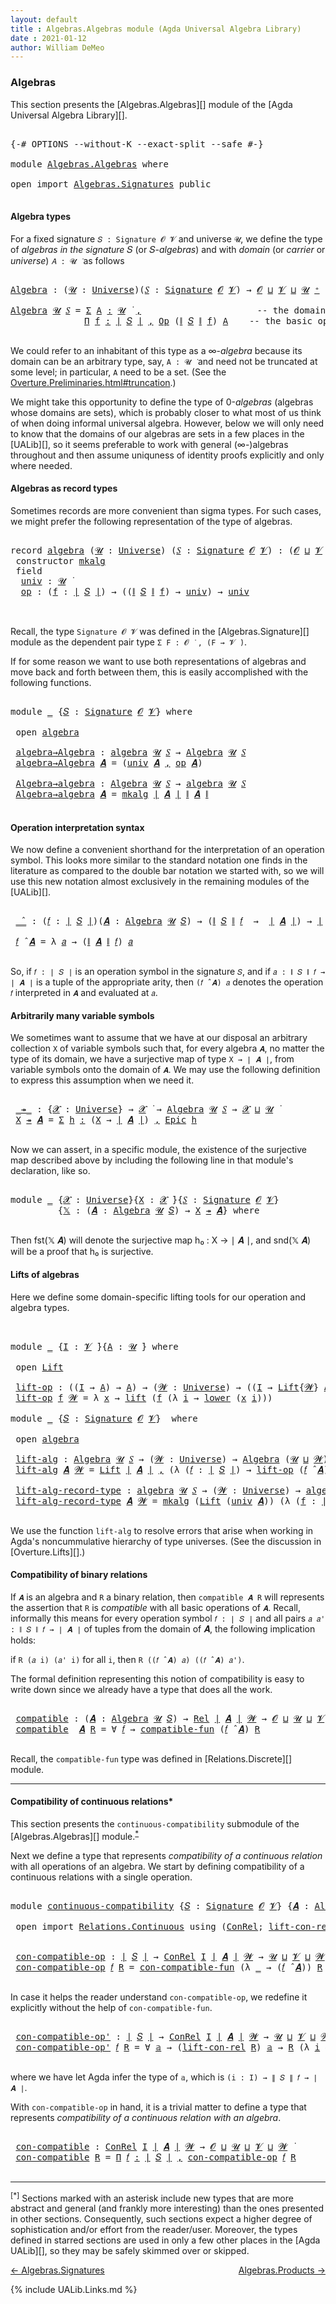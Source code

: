 ```yaml
---
layout: default
title : Algebras.Algebras module (Agda Universal Algebra Library)
date : 2021-01-12
author: William DeMeo
---
```


### <a id="algebras">Algebras</a>

This section presents the [Algebras.Algebras][] module of the [Agda Universal Algebra Library][].

<pre class="Agda">

<a id="280" class="Symbol">{-#</a> <a id="284" class="Keyword">OPTIONS</a> <a id="292" class="Pragma">--without-K</a> <a id="304" class="Pragma">--exact-split</a> <a id="318" class="Pragma">--safe</a> <a id="325" class="Symbol">#-}</a>

<a id="330" class="Keyword">module</a> <a id="337" href="Algebras.Algebras.html" class="Module">Algebras.Algebras</a> <a id="355" class="Keyword">where</a>

<a id="362" class="Keyword">open</a> <a id="367" class="Keyword">import</a> <a id="374" href="Algebras.Signatures.html" class="Module">Algebras.Signatures</a> <a id="394" class="Keyword">public</a>

</pre>


#### <a id="algebra-types">Algebra types</a>

For a fixed signature `𝑆 : Signature 𝓞 𝓥` and universe `𝓤`, we define the type of *algebras in the signature* 𝑆 (or 𝑆-*algebras*) and with *domain* (or *carrier* or *universe*) `𝐴 : 𝓤 ̇` as follows

<pre class="Agda">

<a id="Algebra"></a><a id="674" href="Algebras.Algebras.html#674" class="Function">Algebra</a> <a id="682" class="Symbol">:</a> <a id="684" class="Symbol">(</a><a id="685" href="Algebras.Algebras.html#685" class="Bound">𝓤</a> <a id="687" class="Symbol">:</a> <a id="689" href="Agda.Primitive.html#423" class="Postulate">Universe</a><a id="697" class="Symbol">)(</a><a id="699" href="Algebras.Algebras.html#699" class="Bound">𝑆</a> <a id="701" class="Symbol">:</a> <a id="703" href="Algebras.Signatures.html#1239" class="Function">Signature</a> <a id="713" href="Overture.Preliminaries.html#6863" class="Generalizable">𝓞</a> <a id="715" href="Universes.html#262" class="Generalizable">𝓥</a><a id="716" class="Symbol">)</a> <a id="718" class="Symbol">→</a> <a id="720" href="Overture.Preliminaries.html#6863" class="Generalizable">𝓞</a> <a id="722" href="Agda.Primitive.html#636" class="Primitive Operator">⊔</a> <a id="724" href="Universes.html#262" class="Generalizable">𝓥</a> <a id="726" href="Agda.Primitive.html#636" class="Primitive Operator">⊔</a> <a id="728" href="Algebras.Algebras.html#685" class="Bound">𝓤</a> <a id="730" href="Agda.Primitive.html#606" class="Primitive Operator">⁺</a> <a id="732" href="Universes.html#403" class="Function Operator">̇</a>

<a id="735" href="Algebras.Algebras.html#674" class="Function">Algebra</a> <a id="743" href="Algebras.Algebras.html#743" class="Bound">𝓤</a> <a id="745" href="Algebras.Algebras.html#745" class="Bound">𝑆</a> <a id="747" class="Symbol">=</a> <a id="749" href="MGS-MLTT.html#3074" class="Function">Σ</a> <a id="751" href="Algebras.Algebras.html#751" class="Bound">A</a> <a id="753" href="MGS-MLTT.html#3074" class="Function">꞉</a> <a id="755" href="Algebras.Algebras.html#743" class="Bound">𝓤</a> <a id="757" href="Universes.html#403" class="Function Operator">̇</a> <a id="759" href="MGS-MLTT.html#3074" class="Function">,</a>                      <a id="782" class="Comment">-- the domain</a>
              <a id="810" href="MGS-MLTT.html#3635" class="Function">Π</a> <a id="812" href="Algebras.Algebras.html#812" class="Bound">f</a> <a id="814" href="MGS-MLTT.html#3635" class="Function">꞉</a> <a id="816" href="Overture.Preliminaries.html#12413" class="Function Operator">∣</a> <a id="818" href="Algebras.Algebras.html#745" class="Bound">𝑆</a> <a id="820" href="Overture.Preliminaries.html#12413" class="Function Operator">∣</a> <a id="822" href="MGS-MLTT.html#3635" class="Function">,</a> <a id="824" href="Algebras.Signatures.html#627" class="Function">Op</a> <a id="827" class="Symbol">(</a><a id="828" href="Overture.Preliminaries.html#12465" class="Function Operator">∥</a> <a id="830" href="Algebras.Algebras.html#745" class="Bound">𝑆</a> <a id="832" href="Overture.Preliminaries.html#12465" class="Function Operator">∥</a> <a id="834" href="Algebras.Algebras.html#812" class="Bound">f</a><a id="835" class="Symbol">)</a> <a id="837" href="Algebras.Algebras.html#751" class="Bound">A</a>    <a id="842" class="Comment">-- the basic operations</a>

</pre>

We could refer to an inhabitant of this type as a ∞-*algebra* because its domain can be an arbitrary type, say, `A : 𝓤 ̇` and need not be truncated at some level; in particular, `A` need to be a set. (See the [Overture.Preliminaries.html#truncation](Overture.Preliminaries.html#truncation).)

We might take this opportunity to define the type of 0-*algebras* (algebras whose domains are sets), which is probably closer to what most of us think of when doing informal universal algebra.  However, below we will only need to know that the domains of our algebras are sets in a few places in the [UALib][], so it seems preferable to work with general (∞-)algebras throughout and then assume uniquness of identity proofs explicitly and only where needed.



#### <a id="algebras-as-record-types">Algebras as record types</a>

Sometimes records are more convenient than sigma types. For such cases, we might prefer the following representation of the type of algebras.

<pre class="Agda">

<a id="1858" class="Keyword">record</a> <a id="algebra"></a><a id="1865" href="Algebras.Algebras.html#1865" class="Record">algebra</a> <a id="1873" class="Symbol">(</a><a id="1874" href="Algebras.Algebras.html#1874" class="Bound">𝓤</a> <a id="1876" class="Symbol">:</a> <a id="1878" href="Agda.Primitive.html#423" class="Postulate">Universe</a><a id="1886" class="Symbol">)</a> <a id="1888" class="Symbol">(</a><a id="1889" href="Algebras.Algebras.html#1889" class="Bound">𝑆</a> <a id="1891" class="Symbol">:</a> <a id="1893" href="Algebras.Signatures.html#1239" class="Function">Signature</a> <a id="1903" href="Overture.Preliminaries.html#6863" class="Generalizable">𝓞</a> <a id="1905" href="Universes.html#262" class="Generalizable">𝓥</a><a id="1906" class="Symbol">)</a> <a id="1908" class="Symbol">:</a> <a id="1910" class="Symbol">(</a><a id="1911" href="Algebras.Algebras.html#1903" class="Bound">𝓞</a> <a id="1913" href="Agda.Primitive.html#636" class="Primitive Operator">⊔</a> <a id="1915" href="Algebras.Algebras.html#1905" class="Bound">𝓥</a> <a id="1917" href="Agda.Primitive.html#636" class="Primitive Operator">⊔</a> <a id="1919" href="Algebras.Algebras.html#1874" class="Bound">𝓤</a><a id="1920" class="Symbol">)</a> <a id="1922" href="Agda.Primitive.html#606" class="Primitive Operator">⁺</a> <a id="1924" href="Universes.html#403" class="Function Operator">̇</a> <a id="1926" class="Keyword">where</a>
 <a id="1933" class="Keyword">constructor</a> <a id="mkalg"></a><a id="1945" href="Algebras.Algebras.html#1945" class="InductiveConstructor">mkalg</a>
 <a id="1952" class="Keyword">field</a>
  <a id="algebra.univ"></a><a id="1960" href="Algebras.Algebras.html#1960" class="Field">univ</a> <a id="1965" class="Symbol">:</a> <a id="1967" href="Algebras.Algebras.html#1874" class="Bound">𝓤</a> <a id="1969" href="Universes.html#403" class="Function Operator">̇</a>
  <a id="algebra.op"></a><a id="1973" href="Algebras.Algebras.html#1973" class="Field">op</a> <a id="1976" class="Symbol">:</a> <a id="1978" class="Symbol">(</a><a id="1979" href="Algebras.Algebras.html#1979" class="Bound">f</a> <a id="1981" class="Symbol">:</a> <a id="1983" href="Overture.Preliminaries.html#12413" class="Function Operator">∣</a> <a id="1985" href="Algebras.Algebras.html#1889" class="Bound">𝑆</a> <a id="1987" href="Overture.Preliminaries.html#12413" class="Function Operator">∣</a><a id="1988" class="Symbol">)</a> <a id="1990" class="Symbol">→</a> <a id="1992" class="Symbol">((</a><a id="1994" href="Overture.Preliminaries.html#12465" class="Function Operator">∥</a> <a id="1996" href="Algebras.Algebras.html#1889" class="Bound">𝑆</a> <a id="1998" href="Overture.Preliminaries.html#12465" class="Function Operator">∥</a> <a id="2000" href="Algebras.Algebras.html#1979" class="Bound">f</a><a id="2001" class="Symbol">)</a> <a id="2003" class="Symbol">→</a> <a id="2005" href="Algebras.Algebras.html#1960" class="Field">univ</a><a id="2009" class="Symbol">)</a> <a id="2011" class="Symbol">→</a> <a id="2013" href="Algebras.Algebras.html#1960" class="Field">univ</a>


</pre>

Recall, the type `Signature 𝓞 𝓥` was defined in the [Algebras.Signature][] module as the dependent pair type `Σ F ꞉ 𝓞 ̇ , (F → 𝓥 ̇)`.

If for some reason we want to use both representations of algebras and move back and forth between them, this is easily accomplished with the following functions.

<pre class="Agda">

<a id="2345" class="Keyword">module</a> <a id="2352" href="Algebras.Algebras.html#2352" class="Module">_</a> <a id="2354" class="Symbol">{</a><a id="2355" href="Algebras.Algebras.html#2355" class="Bound">𝑆</a> <a id="2357" class="Symbol">:</a> <a id="2359" href="Algebras.Signatures.html#1239" class="Function">Signature</a> <a id="2369" href="Overture.Preliminaries.html#6863" class="Generalizable">𝓞</a> <a id="2371" href="Universes.html#262" class="Generalizable">𝓥</a><a id="2372" class="Symbol">}</a> <a id="2374" class="Keyword">where</a>

 <a id="2382" class="Keyword">open</a> <a id="2387" href="Algebras.Algebras.html#1865" class="Module">algebra</a>

 <a id="2397" href="Algebras.Algebras.html#2397" class="Function">algebra→Algebra</a> <a id="2413" class="Symbol">:</a> <a id="2415" href="Algebras.Algebras.html#1865" class="Record">algebra</a> <a id="2423" href="Universes.html#260" class="Generalizable">𝓤</a> <a id="2425" href="Algebras.Algebras.html#2355" class="Bound">𝑆</a> <a id="2427" class="Symbol">→</a> <a id="2429" href="Algebras.Algebras.html#674" class="Function">Algebra</a> <a id="2437" href="Universes.html#260" class="Generalizable">𝓤</a> <a id="2439" href="Algebras.Algebras.html#2355" class="Bound">𝑆</a>
 <a id="2442" href="Algebras.Algebras.html#2397" class="Function">algebra→Algebra</a> <a id="2458" href="Algebras.Algebras.html#2458" class="Bound">𝑨</a> <a id="2460" class="Symbol">=</a> <a id="2462" class="Symbol">(</a><a id="2463" href="Algebras.Algebras.html#1960" class="Field">univ</a> <a id="2468" href="Algebras.Algebras.html#2458" class="Bound">𝑨</a> <a id="2470" href="Overture.Preliminaries.html#11717" class="InductiveConstructor Operator">,</a> <a id="2472" href="Algebras.Algebras.html#1973" class="Field">op</a> <a id="2475" href="Algebras.Algebras.html#2458" class="Bound">𝑨</a><a id="2476" class="Symbol">)</a>

 <a id="2480" href="Algebras.Algebras.html#2480" class="Function">Algebra→algebra</a> <a id="2496" class="Symbol">:</a> <a id="2498" href="Algebras.Algebras.html#674" class="Function">Algebra</a> <a id="2506" href="Universes.html#260" class="Generalizable">𝓤</a> <a id="2508" href="Algebras.Algebras.html#2355" class="Bound">𝑆</a> <a id="2510" class="Symbol">→</a> <a id="2512" href="Algebras.Algebras.html#1865" class="Record">algebra</a> <a id="2520" href="Universes.html#260" class="Generalizable">𝓤</a> <a id="2522" href="Algebras.Algebras.html#2355" class="Bound">𝑆</a>
 <a id="2525" href="Algebras.Algebras.html#2480" class="Function">Algebra→algebra</a> <a id="2541" href="Algebras.Algebras.html#2541" class="Bound">𝑨</a> <a id="2543" class="Symbol">=</a> <a id="2545" href="Algebras.Algebras.html#1945" class="InductiveConstructor">mkalg</a> <a id="2551" href="Overture.Preliminaries.html#12413" class="Function Operator">∣</a> <a id="2553" href="Algebras.Algebras.html#2541" class="Bound">𝑨</a> <a id="2555" href="Overture.Preliminaries.html#12413" class="Function Operator">∣</a> <a id="2557" href="Overture.Preliminaries.html#12465" class="Function Operator">∥</a> <a id="2559" href="Algebras.Algebras.html#2541" class="Bound">𝑨</a> <a id="2561" href="Overture.Preliminaries.html#12465" class="Function Operator">∥</a>

</pre>




#### <a id="operation-interpretation-syntax">Operation interpretation syntax</a>

We now define a convenient shorthand for the interpretation of an operation symbol. This looks more similar to the standard notation one finds in the literature as compared to the double bar notation we started with, so we will use this new notation almost exclusively in the remaining modules of the [UALib][].

<pre class="Agda">

 <a id="2989" href="Algebras.Algebras.html#2989" class="Function Operator">_̂_</a> <a id="2993" class="Symbol">:</a> <a id="2995" class="Symbol">(</a><a id="2996" href="Algebras.Algebras.html#2996" class="Bound">𝑓</a> <a id="2998" class="Symbol">:</a> <a id="3000" href="Overture.Preliminaries.html#12413" class="Function Operator">∣</a> <a id="3002" href="Algebras.Algebras.html#2355" class="Bound">𝑆</a> <a id="3004" href="Overture.Preliminaries.html#12413" class="Function Operator">∣</a><a id="3005" class="Symbol">)(</a><a id="3007" href="Algebras.Algebras.html#3007" class="Bound">𝑨</a> <a id="3009" class="Symbol">:</a> <a id="3011" href="Algebras.Algebras.html#674" class="Function">Algebra</a> <a id="3019" href="Universes.html#260" class="Generalizable">𝓤</a> <a id="3021" href="Algebras.Algebras.html#2355" class="Bound">𝑆</a><a id="3022" class="Symbol">)</a> <a id="3024" class="Symbol">→</a> <a id="3026" class="Symbol">(</a><a id="3027" href="Overture.Preliminaries.html#12465" class="Function Operator">∥</a> <a id="3029" href="Algebras.Algebras.html#2355" class="Bound">𝑆</a> <a id="3031" href="Overture.Preliminaries.html#12465" class="Function Operator">∥</a> <a id="3033" href="Algebras.Algebras.html#2996" class="Bound">𝑓</a>  <a id="3036" class="Symbol">→</a>  <a id="3039" href="Overture.Preliminaries.html#12413" class="Function Operator">∣</a> <a id="3041" href="Algebras.Algebras.html#3007" class="Bound">𝑨</a> <a id="3043" href="Overture.Preliminaries.html#12413" class="Function Operator">∣</a><a id="3044" class="Symbol">)</a> <a id="3046" class="Symbol">→</a> <a id="3048" href="Overture.Preliminaries.html#12413" class="Function Operator">∣</a> <a id="3050" href="Algebras.Algebras.html#3007" class="Bound">𝑨</a> <a id="3052" href="Overture.Preliminaries.html#12413" class="Function Operator">∣</a>

 <a id="3056" href="Algebras.Algebras.html#3056" class="Bound">𝑓</a> <a id="3058" href="Algebras.Algebras.html#2989" class="Function Operator">̂</a> <a id="3060" href="Algebras.Algebras.html#3060" class="Bound">𝑨</a> <a id="3062" class="Symbol">=</a> <a id="3064" class="Symbol">λ</a> <a id="3066" href="Algebras.Algebras.html#3066" class="Bound">𝑎</a> <a id="3068" class="Symbol">→</a> <a id="3070" class="Symbol">(</a><a id="3071" href="Overture.Preliminaries.html#12465" class="Function Operator">∥</a> <a id="3073" href="Algebras.Algebras.html#3060" class="Bound">𝑨</a> <a id="3075" href="Overture.Preliminaries.html#12465" class="Function Operator">∥</a> <a id="3077" href="Algebras.Algebras.html#3056" class="Bound">𝑓</a><a id="3078" class="Symbol">)</a> <a id="3080" href="Algebras.Algebras.html#3066" class="Bound">𝑎</a>

</pre>

So, if `𝑓 : ∣ 𝑆 ∣` is an operation symbol in the signature `𝑆`, and if `𝑎 : ∥ 𝑆 ∥ 𝑓 → ∣ 𝑨 ∣` is a tuple of the appropriate arity, then `(𝑓 ̂ 𝑨) 𝑎` denotes the operation `𝑓` interpreted in `𝑨` and evaluated at `𝑎`.


#### <a id="arbitrarily-many-variable-symbols">Arbitrarily many variable symbols</a>

We sometimes want to assume that we have at our disposal an arbitrary collection `X` of variable symbols such that, for every algebra `𝑨`, no matter the type of its domain, we have a surjective map of type `X → ∣ 𝑨 ∣`, from variable symbols onto the domain of `𝑨`.  We may use the following definition to express this assumption when we need it.

<pre class="Agda">

 <a id="3759" href="Algebras.Algebras.html#3759" class="Function Operator">_↠_</a> <a id="3763" class="Symbol">:</a> <a id="3765" class="Symbol">{</a><a id="3766" href="Algebras.Algebras.html#3766" class="Bound">𝓧</a> <a id="3768" class="Symbol">:</a> <a id="3770" href="Agda.Primitive.html#423" class="Postulate">Universe</a><a id="3778" class="Symbol">}</a> <a id="3780" class="Symbol">→</a> <a id="3782" href="Algebras.Algebras.html#3766" class="Bound">𝓧</a> <a id="3784" href="Universes.html#403" class="Function Operator">̇</a> <a id="3786" class="Symbol">→</a> <a id="3788" href="Algebras.Algebras.html#674" class="Function">Algebra</a> <a id="3796" href="Universes.html#260" class="Generalizable">𝓤</a> <a id="3798" href="Algebras.Algebras.html#2355" class="Bound">𝑆</a> <a id="3800" class="Symbol">→</a> <a id="3802" href="Algebras.Algebras.html#3766" class="Bound">𝓧</a> <a id="3804" href="Agda.Primitive.html#636" class="Primitive Operator">⊔</a> <a id="3806" href="Universes.html#260" class="Generalizable">𝓤</a> <a id="3808" href="Universes.html#403" class="Function Operator">̇</a>
 <a id="3811" href="Algebras.Algebras.html#3811" class="Bound">X</a> <a id="3813" href="Algebras.Algebras.html#3759" class="Function Operator">↠</a> <a id="3815" href="Algebras.Algebras.html#3815" class="Bound">𝑨</a> <a id="3817" class="Symbol">=</a> <a id="3819" href="MGS-MLTT.html#3074" class="Function">Σ</a> <a id="3821" href="Algebras.Algebras.html#3821" class="Bound">h</a> <a id="3823" href="MGS-MLTT.html#3074" class="Function">꞉</a> <a id="3825" class="Symbol">(</a><a id="3826" href="Algebras.Algebras.html#3811" class="Bound">X</a> <a id="3828" class="Symbol">→</a> <a id="3830" href="Overture.Preliminaries.html#12413" class="Function Operator">∣</a> <a id="3832" href="Algebras.Algebras.html#3815" class="Bound">𝑨</a> <a id="3834" href="Overture.Preliminaries.html#12413" class="Function Operator">∣</a><a id="3835" class="Symbol">)</a> <a id="3837" href="MGS-MLTT.html#3074" class="Function">,</a> <a id="3839" href="Overture.Inverses.html#2031" class="Function">Epic</a> <a id="3844" href="Algebras.Algebras.html#3821" class="Bound">h</a>

</pre>

Now we can assert, in a specific module, the existence of the surjective map described above by including the following line in that module's declaration, like so.

<pre class="Agda">

<a id="4038" class="Keyword">module</a> <a id="4045" href="Algebras.Algebras.html#4045" class="Module">_</a> <a id="4047" class="Symbol">{</a><a id="4048" href="Algebras.Algebras.html#4048" class="Bound">𝓧</a> <a id="4050" class="Symbol">:</a> <a id="4052" href="Agda.Primitive.html#423" class="Postulate">Universe</a><a id="4060" class="Symbol">}{</a><a id="4062" href="Algebras.Algebras.html#4062" class="Bound">X</a> <a id="4064" class="Symbol">:</a> <a id="4066" href="Algebras.Algebras.html#4048" class="Bound">𝓧</a> <a id="4068" href="Universes.html#403" class="Function Operator">̇</a><a id="4069" class="Symbol">}{</a><a id="4071" href="Algebras.Algebras.html#4071" class="Bound">𝑆</a> <a id="4073" class="Symbol">:</a> <a id="4075" href="Algebras.Signatures.html#1239" class="Function">Signature</a> <a id="4085" href="Overture.Preliminaries.html#6863" class="Generalizable">𝓞</a> <a id="4087" href="Universes.html#262" class="Generalizable">𝓥</a><a id="4088" class="Symbol">}</a>
         <a id="4099" class="Symbol">{</a><a id="4100" href="Algebras.Algebras.html#4100" class="Bound">𝕏</a> <a id="4102" class="Symbol">:</a> <a id="4104" class="Symbol">(</a><a id="4105" href="Algebras.Algebras.html#4105" class="Bound">𝑨</a> <a id="4107" class="Symbol">:</a> <a id="4109" href="Algebras.Algebras.html#674" class="Function">Algebra</a> <a id="4117" href="Universes.html#260" class="Generalizable">𝓤</a> <a id="4119" href="Algebras.Algebras.html#4071" class="Bound">𝑆</a><a id="4120" class="Symbol">)</a> <a id="4122" class="Symbol">→</a> <a id="4124" href="Algebras.Algebras.html#4062" class="Bound">X</a> <a id="4126" href="Algebras.Algebras.html#3759" class="Function Operator">↠</a> <a id="4128" href="Algebras.Algebras.html#4105" class="Bound">𝑨</a><a id="4129" class="Symbol">}</a> <a id="4131" class="Keyword">where</a>

</pre>

Then fst(𝕏 𝑨) will denote the surjective map h₀ : X → ∣ 𝑨 ∣, and snd(𝕏 𝑨) will be a proof that h₀ is surjective.




#### <a id="lifts-of-algebras">Lifts of algebras</a>

Here we define some domain-specific lifting tools for our operation and algebra types.

<pre class="Agda">


<a id="4424" class="Keyword">module</a> <a id="4431" href="Algebras.Algebras.html#4431" class="Module">_</a> <a id="4433" class="Symbol">{</a><a id="4434" href="Algebras.Algebras.html#4434" class="Bound">I</a> <a id="4436" class="Symbol">:</a> <a id="4438" href="Universes.html#262" class="Generalizable">𝓥</a> <a id="4440" href="Universes.html#403" class="Function Operator">̇</a><a id="4441" class="Symbol">}{</a><a id="4443" href="Algebras.Algebras.html#4443" class="Bound">A</a> <a id="4445" class="Symbol">:</a> <a id="4447" href="Universes.html#260" class="Generalizable">𝓤</a> <a id="4449" href="Universes.html#403" class="Function Operator">̇</a><a id="4450" class="Symbol">}</a> <a id="4452" class="Keyword">where</a>

 <a id="4460" class="Keyword">open</a> <a id="4465" href="Overture.Lifts.html#2588" class="Module">Lift</a>

 <a id="4472" href="Algebras.Algebras.html#4472" class="Function">lift-op</a> <a id="4480" class="Symbol">:</a> <a id="4482" class="Symbol">((</a><a id="4484" href="Algebras.Algebras.html#4434" class="Bound">I</a> <a id="4486" class="Symbol">→</a> <a id="4488" href="Algebras.Algebras.html#4443" class="Bound">A</a><a id="4489" class="Symbol">)</a> <a id="4491" class="Symbol">→</a> <a id="4493" href="Algebras.Algebras.html#4443" class="Bound">A</a><a id="4494" class="Symbol">)</a> <a id="4496" class="Symbol">→</a> <a id="4498" class="Symbol">(</a><a id="4499" href="Algebras.Algebras.html#4499" class="Bound">𝓦</a> <a id="4501" class="Symbol">:</a> <a id="4503" href="Agda.Primitive.html#423" class="Postulate">Universe</a><a id="4511" class="Symbol">)</a> <a id="4513" class="Symbol">→</a> <a id="4515" class="Symbol">((</a><a id="4517" href="Algebras.Algebras.html#4434" class="Bound">I</a> <a id="4519" class="Symbol">→</a> <a id="4521" href="Overture.Lifts.html#2588" class="Record">Lift</a><a id="4525" class="Symbol">{</a><a id="4526" href="Algebras.Algebras.html#4499" class="Bound">𝓦</a><a id="4527" class="Symbol">}</a> <a id="4529" href="Algebras.Algebras.html#4443" class="Bound">A</a><a id="4530" class="Symbol">)</a> <a id="4532" class="Symbol">→</a> <a id="4534" href="Overture.Lifts.html#2588" class="Record">Lift</a> <a id="4539" class="Symbol">{</a><a id="4540" href="Algebras.Algebras.html#4499" class="Bound">𝓦</a><a id="4541" class="Symbol">}</a> <a id="4543" href="Algebras.Algebras.html#4443" class="Bound">A</a><a id="4544" class="Symbol">)</a>
 <a id="4547" href="Algebras.Algebras.html#4472" class="Function">lift-op</a> <a id="4555" href="Algebras.Algebras.html#4555" class="Bound">f</a> <a id="4557" href="Algebras.Algebras.html#4557" class="Bound">𝓦</a> <a id="4559" class="Symbol">=</a> <a id="4561" class="Symbol">λ</a> <a id="4563" href="Algebras.Algebras.html#4563" class="Bound">x</a> <a id="4565" class="Symbol">→</a> <a id="4567" href="Overture.Lifts.html#2650" class="InductiveConstructor">lift</a> <a id="4572" class="Symbol">(</a><a id="4573" href="Algebras.Algebras.html#4555" class="Bound">f</a> <a id="4575" class="Symbol">(λ</a> <a id="4578" href="Algebras.Algebras.html#4578" class="Bound">i</a> <a id="4580" class="Symbol">→</a> <a id="4582" href="Overture.Lifts.html#2662" class="Field">lower</a> <a id="4588" class="Symbol">(</a><a id="4589" href="Algebras.Algebras.html#4563" class="Bound">x</a> <a id="4591" href="Algebras.Algebras.html#4578" class="Bound">i</a><a id="4592" class="Symbol">)))</a>

<a id="4597" class="Keyword">module</a> <a id="4604" href="Algebras.Algebras.html#4604" class="Module">_</a> <a id="4606" class="Symbol">{</a><a id="4607" href="Algebras.Algebras.html#4607" class="Bound">𝑆</a> <a id="4609" class="Symbol">:</a> <a id="4611" href="Algebras.Signatures.html#1239" class="Function">Signature</a> <a id="4621" href="Overture.Preliminaries.html#6863" class="Generalizable">𝓞</a> <a id="4623" href="Universes.html#262" class="Generalizable">𝓥</a><a id="4624" class="Symbol">}</a>  <a id="4627" class="Keyword">where</a>

 <a id="4635" class="Keyword">open</a> <a id="4640" href="Algebras.Algebras.html#1865" class="Module">algebra</a>

 <a id="4650" href="Algebras.Algebras.html#4650" class="Function">lift-alg</a> <a id="4659" class="Symbol">:</a> <a id="4661" href="Algebras.Algebras.html#674" class="Function">Algebra</a> <a id="4669" href="Universes.html#260" class="Generalizable">𝓤</a> <a id="4671" href="Algebras.Algebras.html#4607" class="Bound">𝑆</a> <a id="4673" class="Symbol">→</a> <a id="4675" class="Symbol">(</a><a id="4676" href="Algebras.Algebras.html#4676" class="Bound">𝓦</a> <a id="4678" class="Symbol">:</a> <a id="4680" href="Agda.Primitive.html#423" class="Postulate">Universe</a><a id="4688" class="Symbol">)</a> <a id="4690" class="Symbol">→</a> <a id="4692" href="Algebras.Algebras.html#674" class="Function">Algebra</a> <a id="4700" class="Symbol">(</a><a id="4701" href="Universes.html#260" class="Generalizable">𝓤</a> <a id="4703" href="Agda.Primitive.html#636" class="Primitive Operator">⊔</a> <a id="4705" href="Algebras.Algebras.html#4676" class="Bound">𝓦</a><a id="4706" class="Symbol">)</a> <a id="4708" href="Algebras.Algebras.html#4607" class="Bound">𝑆</a>
 <a id="4711" href="Algebras.Algebras.html#4650" class="Function">lift-alg</a> <a id="4720" href="Algebras.Algebras.html#4720" class="Bound">𝑨</a> <a id="4722" href="Algebras.Algebras.html#4722" class="Bound">𝓦</a> <a id="4724" class="Symbol">=</a> <a id="4726" href="Overture.Lifts.html#2588" class="Record">Lift</a> <a id="4731" href="Overture.Preliminaries.html#12413" class="Function Operator">∣</a> <a id="4733" href="Algebras.Algebras.html#4720" class="Bound">𝑨</a> <a id="4735" href="Overture.Preliminaries.html#12413" class="Function Operator">∣</a> <a id="4737" href="Overture.Preliminaries.html#11717" class="InductiveConstructor Operator">,</a> <a id="4739" class="Symbol">(λ</a> <a id="4742" class="Symbol">(</a><a id="4743" href="Algebras.Algebras.html#4743" class="Bound">𝑓</a> <a id="4745" class="Symbol">:</a> <a id="4747" href="Overture.Preliminaries.html#12413" class="Function Operator">∣</a> <a id="4749" href="Algebras.Algebras.html#4607" class="Bound">𝑆</a> <a id="4751" href="Overture.Preliminaries.html#12413" class="Function Operator">∣</a><a id="4752" class="Symbol">)</a> <a id="4754" class="Symbol">→</a> <a id="4756" href="Algebras.Algebras.html#4472" class="Function">lift-op</a> <a id="4764" class="Symbol">(</a><a id="4765" href="Algebras.Algebras.html#4743" class="Bound">𝑓</a> <a id="4767" href="Algebras.Algebras.html#2989" class="Function Operator">̂</a> <a id="4769" href="Algebras.Algebras.html#4720" class="Bound">𝑨</a><a id="4770" class="Symbol">)</a> <a id="4772" href="Algebras.Algebras.html#4722" class="Bound">𝓦</a><a id="4773" class="Symbol">)</a>

 <a id="4777" href="Algebras.Algebras.html#4777" class="Function">lift-alg-record-type</a> <a id="4798" class="Symbol">:</a> <a id="4800" href="Algebras.Algebras.html#1865" class="Record">algebra</a> <a id="4808" href="Universes.html#260" class="Generalizable">𝓤</a> <a id="4810" href="Algebras.Algebras.html#4607" class="Bound">𝑆</a> <a id="4812" class="Symbol">→</a> <a id="4814" class="Symbol">(</a><a id="4815" href="Algebras.Algebras.html#4815" class="Bound">𝓦</a> <a id="4817" class="Symbol">:</a> <a id="4819" href="Agda.Primitive.html#423" class="Postulate">Universe</a><a id="4827" class="Symbol">)</a> <a id="4829" class="Symbol">→</a> <a id="4831" href="Algebras.Algebras.html#1865" class="Record">algebra</a> <a id="4839" class="Symbol">(</a><a id="4840" href="Universes.html#260" class="Generalizable">𝓤</a> <a id="4842" href="Agda.Primitive.html#636" class="Primitive Operator">⊔</a> <a id="4844" href="Algebras.Algebras.html#4815" class="Bound">𝓦</a><a id="4845" class="Symbol">)</a> <a id="4847" href="Algebras.Algebras.html#4607" class="Bound">𝑆</a>
 <a id="4850" href="Algebras.Algebras.html#4777" class="Function">lift-alg-record-type</a> <a id="4871" href="Algebras.Algebras.html#4871" class="Bound">𝑨</a> <a id="4873" href="Algebras.Algebras.html#4873" class="Bound">𝓦</a> <a id="4875" class="Symbol">=</a> <a id="4877" href="Algebras.Algebras.html#1945" class="InductiveConstructor">mkalg</a> <a id="4883" class="Symbol">(</a><a id="4884" href="Overture.Lifts.html#2588" class="Record">Lift</a> <a id="4889" class="Symbol">(</a><a id="4890" href="Algebras.Algebras.html#1960" class="Field">univ</a> <a id="4895" href="Algebras.Algebras.html#4871" class="Bound">𝑨</a><a id="4896" class="Symbol">))</a> <a id="4899" class="Symbol">(λ</a> <a id="4902" class="Symbol">(</a><a id="4903" href="Algebras.Algebras.html#4903" class="Bound">f</a> <a id="4905" class="Symbol">:</a> <a id="4907" href="Overture.Preliminaries.html#12413" class="Function Operator">∣</a> <a id="4909" href="Algebras.Algebras.html#4607" class="Bound">𝑆</a> <a id="4911" href="Overture.Preliminaries.html#12413" class="Function Operator">∣</a><a id="4912" class="Symbol">)</a> <a id="4914" class="Symbol">→</a> <a id="4916" href="Algebras.Algebras.html#4472" class="Function">lift-op</a> <a id="4924" class="Symbol">((</a><a id="4926" href="Algebras.Algebras.html#1973" class="Field">op</a> <a id="4929" href="Algebras.Algebras.html#4871" class="Bound">𝑨</a><a id="4930" class="Symbol">)</a> <a id="4932" href="Algebras.Algebras.html#4903" class="Bound">f</a><a id="4933" class="Symbol">)</a> <a id="4935" href="Algebras.Algebras.html#4873" class="Bound">𝓦</a><a id="4936" class="Symbol">)</a>

</pre>

We use the function `lift-alg` to resolve errors that arise when working in Agda's noncummulative hierarchy of type universes. (See the discussion in [Overture.Lifts][].)




#### <a id="compatibility-of-binary-relations">Compatibility of binary relations</a>

If `𝑨` is an algebra and `R` a binary relation, then `compatible 𝑨 R` will represents the assertion that `R` is *compatible* with all basic operations of `𝑨`. Recall, informally this means for every operation symbol `𝑓 : ∣ 𝑆 ∣` and all pairs `𝑎 𝑎' : ∥ 𝑆 ∥ 𝑓 → ∣ 𝑨 ∣` of tuples from the domain of 𝑨, the following implication holds:

if `R (𝑎 i) (𝑎' i)` for all `i`, then  `R ((𝑓 ̂ 𝑨) 𝑎) ((𝑓 ̂ 𝑨) 𝑎')`.

The formal definition representing this notion of compatibility is easy to write down since we already have a type that does all the work.

<pre class="Agda">

 <a id="5770" href="Algebras.Algebras.html#5770" class="Function">compatible</a> <a id="5781" class="Symbol">:</a> <a id="5783" class="Symbol">(</a><a id="5784" href="Algebras.Algebras.html#5784" class="Bound">𝑨</a> <a id="5786" class="Symbol">:</a> <a id="5788" href="Algebras.Algebras.html#674" class="Function">Algebra</a> <a id="5796" href="Universes.html#260" class="Generalizable">𝓤</a> <a id="5798" href="Algebras.Algebras.html#4607" class="Bound">𝑆</a><a id="5799" class="Symbol">)</a> <a id="5801" class="Symbol">→</a> <a id="5803" href="Relations.Discrete.html#7168" class="Function">Rel</a> <a id="5807" href="Overture.Preliminaries.html#12413" class="Function Operator">∣</a> <a id="5809" href="Algebras.Algebras.html#5784" class="Bound">𝑨</a> <a id="5811" href="Overture.Preliminaries.html#12413" class="Function Operator">∣</a> <a id="5813" href="Universes.html#264" class="Generalizable">𝓦</a> <a id="5815" class="Symbol">→</a> <a id="5817" href="Algebras.Algebras.html#4621" class="Bound">𝓞</a> <a id="5819" href="Agda.Primitive.html#636" class="Primitive Operator">⊔</a> <a id="5821" href="Universes.html#260" class="Generalizable">𝓤</a> <a id="5823" href="Agda.Primitive.html#636" class="Primitive Operator">⊔</a> <a id="5825" href="Algebras.Algebras.html#4623" class="Bound">𝓥</a> <a id="5827" href="Agda.Primitive.html#636" class="Primitive Operator">⊔</a> <a id="5829" href="Universes.html#264" class="Generalizable">𝓦</a> <a id="5831" href="Universes.html#403" class="Function Operator">̇</a>
 <a id="5834" href="Algebras.Algebras.html#5770" class="Function">compatible</a>  <a id="5846" href="Algebras.Algebras.html#5846" class="Bound">𝑨</a> <a id="5848" href="Algebras.Algebras.html#5848" class="Bound">R</a> <a id="5850" class="Symbol">=</a> <a id="5852" class="Symbol">∀</a> <a id="5854" href="Algebras.Algebras.html#5854" class="Bound">𝑓</a> <a id="5856" class="Symbol">→</a> <a id="5858" href="Relations.Discrete.html#10239" class="Function">compatible-fun</a> <a id="5873" class="Symbol">(</a><a id="5874" href="Algebras.Algebras.html#5854" class="Bound">𝑓</a> <a id="5876" href="Algebras.Algebras.html#2989" class="Function Operator">̂</a> <a id="5878" href="Algebras.Algebras.html#5846" class="Bound">𝑨</a><a id="5879" class="Symbol">)</a> <a id="5881" href="Algebras.Algebras.html#5848" class="Bound">R</a>

</pre>

Recall, the `compatible-fun` type was defined in [Relations.Discrete][] module.



---------------------------------------



#### <a id="compatibility-of-continuous-relations">Compatibility of continuous relations*</a>

This section presents the `continuous-compatibility` submodule of the [Algebras.Algebras][] module.<sup>[*](Algebras.Algebras.html#fn0)</sup>


Next we define a type that represents *compatibility of a continuous relation* with all operations of an algebra. We start by defining compatibility of a continuous relations with a single operation.

<pre class="Agda">

<a id="6476" class="Keyword">module</a> <a id="continuous-compatibility"></a><a id="6483" href="Algebras.Algebras.html#6483" class="Module">continuous-compatibility</a> <a id="6508" class="Symbol">{</a><a id="6509" href="Algebras.Algebras.html#6509" class="Bound">𝑆</a> <a id="6511" class="Symbol">:</a> <a id="6513" href="Algebras.Signatures.html#1239" class="Function">Signature</a> <a id="6523" href="Overture.Preliminaries.html#6863" class="Generalizable">𝓞</a> <a id="6525" href="Universes.html#262" class="Generalizable">𝓥</a><a id="6526" class="Symbol">}</a> <a id="6528" class="Symbol">{</a><a id="6529" href="Algebras.Algebras.html#6529" class="Bound">𝑨</a> <a id="6531" class="Symbol">:</a> <a id="6533" href="Algebras.Algebras.html#674" class="Function">Algebra</a> <a id="6541" href="Universes.html#260" class="Generalizable">𝓤</a> <a id="6543" href="Algebras.Algebras.html#6509" class="Bound">𝑆</a><a id="6544" class="Symbol">}</a> <a id="6546" class="Symbol">{</a><a id="6547" href="Algebras.Algebras.html#6547" class="Bound">I</a> <a id="6549" class="Symbol">:</a> <a id="6551" href="Universes.html#262" class="Generalizable">𝓥</a> <a id="6553" href="Universes.html#403" class="Function Operator">̇</a><a id="6554" class="Symbol">}</a> <a id="6556" class="Keyword">where</a>

 <a id="6564" class="Keyword">open</a> <a id="6569" class="Keyword">import</a> <a id="6576" href="Relations.Continuous.html" class="Module">Relations.Continuous</a> <a id="6597" class="Keyword">using</a> <a id="6603" class="Symbol">(</a><a id="6604" href="Relations.Continuous.html#3256" class="Function">ConRel</a><a id="6610" class="Symbol">;</a> <a id="6612" href="Relations.Continuous.html#3633" class="Function">lift-con-rel</a><a id="6624" class="Symbol">;</a> <a id="6626" href="Relations.Continuous.html#3735" class="Function">con-compatible-fun</a><a id="6644" class="Symbol">)</a>


 <a id="continuous-compatibility.con-compatible-op"></a><a id="6649" href="Algebras.Algebras.html#6649" class="Function">con-compatible-op</a> <a id="6667" class="Symbol">:</a> <a id="6669" href="Overture.Preliminaries.html#12413" class="Function Operator">∣</a> <a id="6671" href="Algebras.Algebras.html#6509" class="Bound">𝑆</a> <a id="6673" href="Overture.Preliminaries.html#12413" class="Function Operator">∣</a> <a id="6675" class="Symbol">→</a> <a id="6677" href="Relations.Continuous.html#3256" class="Function">ConRel</a> <a id="6684" href="Algebras.Algebras.html#6547" class="Bound">I</a> <a id="6686" href="Overture.Preliminaries.html#12413" class="Function Operator">∣</a> <a id="6688" href="Algebras.Algebras.html#6529" class="Bound">𝑨</a> <a id="6690" href="Overture.Preliminaries.html#12413" class="Function Operator">∣</a> <a id="6692" href="Universes.html#264" class="Generalizable">𝓦</a> <a id="6694" class="Symbol">→</a> <a id="6696" href="Algebras.Algebras.html#6541" class="Bound">𝓤</a> <a id="6698" href="Agda.Primitive.html#636" class="Primitive Operator">⊔</a> <a id="6700" href="Algebras.Algebras.html#6525" class="Bound">𝓥</a> <a id="6702" href="Agda.Primitive.html#636" class="Primitive Operator">⊔</a> <a id="6704" href="Universes.html#264" class="Generalizable">𝓦</a> <a id="6706" href="Universes.html#403" class="Function Operator">̇</a>
 <a id="6709" href="Algebras.Algebras.html#6649" class="Function">con-compatible-op</a> <a id="6727" href="Algebras.Algebras.html#6727" class="Bound">𝑓</a> <a id="6729" href="Algebras.Algebras.html#6729" class="Bound">R</a> <a id="6731" class="Symbol">=</a> <a id="6733" href="Relations.Continuous.html#3735" class="Function">con-compatible-fun</a> <a id="6752" class="Symbol">(λ</a> <a id="6755" href="Algebras.Algebras.html#6755" class="Bound">_</a> <a id="6757" class="Symbol">→</a> <a id="6759" class="Symbol">(</a><a id="6760" href="Algebras.Algebras.html#6727" class="Bound">𝑓</a> <a id="6762" href="Algebras.Algebras.html#2989" class="Function Operator">̂</a> <a id="6764" href="Algebras.Algebras.html#6529" class="Bound">𝑨</a><a id="6765" class="Symbol">))</a> <a id="6768" href="Algebras.Algebras.html#6729" class="Bound">R</a>

</pre>

In case it helps the reader understand `con-compatible-op`, we redefine it explicitly without the help of `con-compatible-fun`.

<pre class="Agda">

 <a id="continuous-compatibility.con-compatible-op&#39;"></a><a id="6927" href="Algebras.Algebras.html#6927" class="Function">con-compatible-op&#39;</a> <a id="6946" class="Symbol">:</a> <a id="6948" href="Overture.Preliminaries.html#12413" class="Function Operator">∣</a> <a id="6950" href="Algebras.Algebras.html#6509" class="Bound">𝑆</a> <a id="6952" href="Overture.Preliminaries.html#12413" class="Function Operator">∣</a> <a id="6954" class="Symbol">→</a> <a id="6956" href="Relations.Continuous.html#3256" class="Function">ConRel</a> <a id="6963" href="Algebras.Algebras.html#6547" class="Bound">I</a> <a id="6965" href="Overture.Preliminaries.html#12413" class="Function Operator">∣</a> <a id="6967" href="Algebras.Algebras.html#6529" class="Bound">𝑨</a> <a id="6969" href="Overture.Preliminaries.html#12413" class="Function Operator">∣</a> <a id="6971" href="Universes.html#264" class="Generalizable">𝓦</a> <a id="6973" class="Symbol">→</a> <a id="6975" href="Algebras.Algebras.html#6541" class="Bound">𝓤</a> <a id="6977" href="Agda.Primitive.html#636" class="Primitive Operator">⊔</a> <a id="6979" href="Algebras.Algebras.html#6525" class="Bound">𝓥</a> <a id="6981" href="Agda.Primitive.html#636" class="Primitive Operator">⊔</a> <a id="6983" href="Universes.html#264" class="Generalizable">𝓦</a> <a id="6985" href="Universes.html#403" class="Function Operator">̇</a>
 <a id="6988" href="Algebras.Algebras.html#6927" class="Function">con-compatible-op&#39;</a> <a id="7007" href="Algebras.Algebras.html#7007" class="Bound">𝑓</a> <a id="7009" href="Algebras.Algebras.html#7009" class="Bound">R</a> <a id="7011" class="Symbol">=</a> <a id="7013" class="Symbol">∀</a> <a id="7015" href="Algebras.Algebras.html#7015" class="Bound">𝕒</a> <a id="7017" class="Symbol">→</a> <a id="7019" class="Symbol">(</a><a id="7020" href="Relations.Continuous.html#3633" class="Function">lift-con-rel</a> <a id="7033" href="Algebras.Algebras.html#7009" class="Bound">R</a><a id="7034" class="Symbol">)</a> <a id="7036" href="Algebras.Algebras.html#7015" class="Bound">𝕒</a> <a id="7038" class="Symbol">→</a> <a id="7040" href="Algebras.Algebras.html#7009" class="Bound">R</a> <a id="7042" class="Symbol">(λ</a> <a id="7045" href="Algebras.Algebras.html#7045" class="Bound">i</a> <a id="7047" class="Symbol">→</a> <a id="7049" class="Symbol">(</a><a id="7050" href="Algebras.Algebras.html#7007" class="Bound">𝑓</a> <a id="7052" href="Algebras.Algebras.html#2989" class="Function Operator">̂</a> <a id="7054" href="Algebras.Algebras.html#6529" class="Bound">𝑨</a><a id="7055" class="Symbol">)</a> <a id="7057" class="Symbol">(</a><a id="7058" href="Algebras.Algebras.html#7015" class="Bound">𝕒</a> <a id="7060" href="Algebras.Algebras.html#7045" class="Bound">i</a><a id="7061" class="Symbol">))</a>

</pre>

where we have let Agda infer the type of `𝕒`, which is `(i : I) → ∥ 𝑆 ∥ 𝑓 → ∣ 𝑨 ∣`.

With `con-compatible-op` in hand, it is a trivial matter to define a type that represents *compatibility of a continuous relation with an algebra*.

<pre class="Agda">

 <a id="continuous-compatibility.con-compatible"></a><a id="7326" href="Algebras.Algebras.html#7326" class="Function">con-compatible</a> <a id="7341" class="Symbol">:</a> <a id="7343" href="Relations.Continuous.html#3256" class="Function">ConRel</a> <a id="7350" href="Algebras.Algebras.html#6547" class="Bound">I</a> <a id="7352" href="Overture.Preliminaries.html#12413" class="Function Operator">∣</a> <a id="7354" href="Algebras.Algebras.html#6529" class="Bound">𝑨</a> <a id="7356" href="Overture.Preliminaries.html#12413" class="Function Operator">∣</a> <a id="7358" href="Universes.html#264" class="Generalizable">𝓦</a> <a id="7360" class="Symbol">→</a> <a id="7362" href="Algebras.Algebras.html#6523" class="Bound">𝓞</a> <a id="7364" href="Agda.Primitive.html#636" class="Primitive Operator">⊔</a> <a id="7366" href="Algebras.Algebras.html#6541" class="Bound">𝓤</a> <a id="7368" href="Agda.Primitive.html#636" class="Primitive Operator">⊔</a> <a id="7370" href="Algebras.Algebras.html#6525" class="Bound">𝓥</a> <a id="7372" href="Agda.Primitive.html#636" class="Primitive Operator">⊔</a> <a id="7374" href="Universes.html#264" class="Generalizable">𝓦</a> <a id="7376" href="Universes.html#403" class="Function Operator">̇</a>
 <a id="7379" href="Algebras.Algebras.html#7326" class="Function">con-compatible</a> <a id="7394" href="Algebras.Algebras.html#7394" class="Bound">R</a> <a id="7396" class="Symbol">=</a> <a id="7398" href="MGS-MLTT.html#3635" class="Function">Π</a> <a id="7400" href="Algebras.Algebras.html#7400" class="Bound">𝑓</a> <a id="7402" href="MGS-MLTT.html#3635" class="Function">꞉</a> <a id="7404" href="Overture.Preliminaries.html#12413" class="Function Operator">∣</a> <a id="7406" href="Algebras.Algebras.html#6509" class="Bound">𝑆</a> <a id="7408" href="Overture.Preliminaries.html#12413" class="Function Operator">∣</a> <a id="7410" href="MGS-MLTT.html#3635" class="Function">,</a> <a id="7412" href="Algebras.Algebras.html#6649" class="Function">con-compatible-op</a> <a id="7430" href="Algebras.Algebras.html#7400" class="Bound">𝑓</a> <a id="7432" href="Algebras.Algebras.html#7394" class="Bound">R</a>

</pre>



--------------------------------------

<sup>[*]</sup><span class="footnote" id="fn0"> Sections marked with an asterisk include new types that are more abstract and general (and frankly more interesting) than the ones presented in other sections.  Consequently, such sections expect a higher degree of sophistication and/or effort from the reader/user. Moreover, the types defined in starred sections are used in only a few other places in the [Agda UALib][], so they may be safely skimmed over or skipped.</span>


[← Algebras.Signatures](Algebras.Signatures.html)
<span style="float:right;">[Algebras.Products →](Algebras.Products.html)</span>


{% include UALib.Links.md %}
